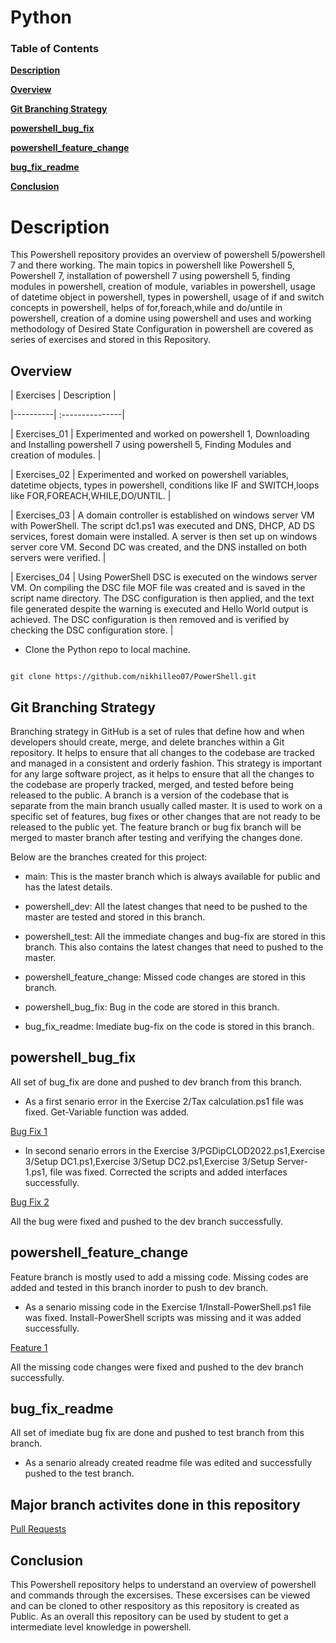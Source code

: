 # Python

 

### Table of Contents

**[Description](#description)**<br>

**[Overview](#overview)**<br>

**[Git Branching Strategy](#git-branching-strategy)**<br>

**[powershell_bug_fix](#powershell_bug_fix)**<br>

**[powershell_feature_change](#powershell_feature_change)**<br>

**[bug_fix_readme](#bug_fix_readme)**<br>

**[Conclusion](#conclusion)**<br>

 

# Description

This Powershell repository provides an overview of powershell 5/powershell 7 and there working. The main topics in powershell like Powershell 5, Powershell 7, installation of powershell 7 using powershell 5, finding modules in powershell, creation of module, variables in powershell, usage of datetime object in powershell, types in powershell, usage of if and switch concepts in powershell, helps of for,foreach,while and do/untile in powershell, creation of a domine using powershell and uses and working methodology of Desired State Configuration in powershell are covered as series of exercises and stored in this Repository.  

## Overview

 

| Exercises   |     Description     |

|----------| :---------------|

| Exercises_01 | Experimented and worked on powershell 1, Downloading and Installing  powershell 7 using powershell 5, Finding Modules and creation of modules. |

| Exercises_02 | Experimented and worked on powershell variables, datetime objects, types in powershell, conditions like IF and SWITCH,loops like FOR,FOREACH,WHILE,DO/UNTIL. |

| Exercises_03 | A domain controller is established on windows server VM with PowerShell. The script dc1.ps1 was executed and DNS, DHCP, AD DS services, forest domain were installed. A server is then set up on windows server core VM. Second DC was created, and the DNS installed on both servers were verified. |

| Exercises_04 | Using PowerShell DSC is executed on the windows server VM. On compiling the DSC file MOF file was created and is saved in the script name directory. The DSC configuration is then applied, and the text file generated despite the warning is executed and Hello World output is achieved. The DSC configuration is then removed and is verified by checking the DSC configuration store. |


- Clone the Python repo to local machine.

```

git clone https://github.com/nikhilleo07/PowerShell.git

```

 

## Git Branching Strategy

 

Branching strategy in GitHub is a set of rules that define how and when developers should create, merge, and delete branches within a Git repository. It helps to ensure that all changes to the codebase are tracked and managed in a consistent and orderly fashion. This strategy is important for any large software project, as it helps to ensure that all the changes to the codebase are properly tracked, merged, and tested before being released to the public. A branch is a version of the codebase that is separate from the main branch usually called master. It is used to work on a specific set of features, bug fixes or other changes that are not ready to be released to the public yet. The feature branch or bug fix branch will be merged to master branch after testing and verifying the changes done. 


Below are the branches created for this project:

 

- main: This is the master branch which is always available for public and has the latest details.

- powershell_dev: All the latest changes that need to be pushed to the master are tested and stored in this branch.

- powershell_test: All the immediate changes and bug-fix are stored in this branch. This also contains the latest changes that need to pushed to the master.

- powershell_feature_change: Missed code changes are stored in this branch.

- powershell_bug_fix: Bug in the code are stored in this branch.

- bug_fix_readme: Imediate bug-fix on the code is stored in this branch.
 

## powershell_bug_fix

All set of bug_fix are done and pushed to dev branch from this branch. 

- As a first senario error in the Exercise 2/Tax calculation.ps1 file was fixed. Get-Variable function was added. 

[Bug Fix 1](https://github.com/nikhilleo07/PowerShell/pull/1/files)

- In second senario errors in the Exercise 3/PGDipCLOD2022.ps1,Exercise 3/Setup DC1.ps1,Exercise 3/Setup DC2.ps1,Exercise 3/Setup Server-1.ps1, file was fixed. Corrected the scripts and added interfaces successfully.

[Bug Fix 2](https://github.com/nikhilleo07/PowerShell/pull/4/files)

All the bug were fixed and pushed to the dev branch successfully.


## powershell_feature_change

Feature branch is mostly used to add a missing code. Missing codes are added and tested in this branch inorder to push to dev branch.

- As a senario missing code in the Exercise 1/Install-PowerShell.ps1 file was fixed. Install-PowerShell scripts was missing and it was added successfully.

 [Feature 1](https://github.com/nikhilleo07/PowerShell/pull/2/files)

All the missing code changes were fixed and pushed to the dev branch successfully.


## bug_fix_readme

All set of imediate bug fix are done and pushed to test branch from this branch.

- As a senario already created readme file was edited and successfully pushed to the test branch.


## Major branch activites done in this repository

[Pull Requests](https://github.com/nikhilleo07/PowerShell/pulls?q=is%3Apr+is%3Aclosed)

## Conclusion

This Powershell repository helps to understand an overview of powershell and commands through the excersises. These excersises can be viewed and can be cloned to other respository as this repository is created as Public. As an overall this repository can be used by student to get a intermediate level knowledge in powershell.
